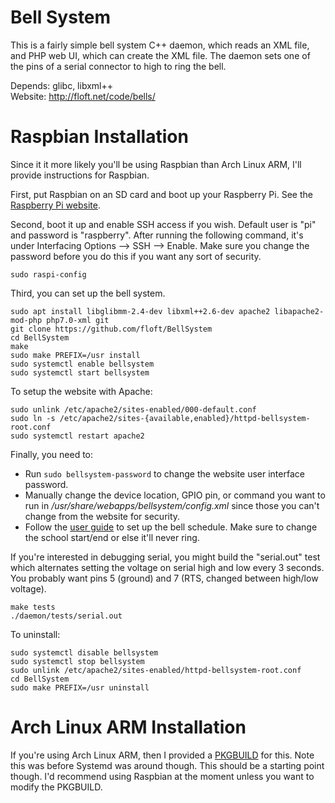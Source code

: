 Bell System
===========

This is a fairly simple bell system C++ daemon, which reads an XML file,
and PHP web UI, which can create the XML file. The daemon sets one of the
pins of a serial connector to high to ring the bell.

Depends: glibc, libxml++  
Website: http://floft.net/code/bells/

# Raspbian Installation
Since it it more likely you'll be using Raspbian than Arch Linux ARM, I'll
provide instructions for Raspbian.

First, put Raspbian on an SD card and boot up your Raspberry Pi. See the
[Raspberry Pi website](https://www.raspberrypi.org/downloads/raspbian/).

Second, boot it up and enable SSH access if you wish. Default user is "pi" and
password is "raspberry". After running the following command, it's under
Interfacing Options --> SSH --> Enable. Make sure you change the password
before you do this if you want any sort of security.

    sudo raspi-config

Third, you can set up the bell system.

    sudo apt install libglibmm-2.4-dev libxml++2.6-dev apache2 libapache2-mod-php php7.0-xml git
    git clone https://github.com/floft/BellSystem
    cd BellSystem
    make
    sudo make PREFIX=/usr install
    sudo systemctl enable bellsystem
    sudo systemctl start bellsystem

To setup the website with Apache:

    sudo unlink /etc/apache2/sites-enabled/000-default.conf
    sudo ln -s /etc/apache2/sites-{available,enabled}/httpd-bellsystem-root.conf
    sudo systemctl restart apache2

Finally, you need to:

 * Run `sudo bellsystem-password` to change the website user interface password.
 * Manually change the device location, GPIO pin, or command you want to run in
   */usr/share/webapps/bellsystem/config.xml* since those you can't change from
   the website for security.
 * Follow the [user guide](http://www.floft.net/code/bells/) to set up the bell
   schedule. Make sure to change the school start/end or else it'll never ring.

If you're interested in debugging serial, you might build the "serial.out" test
which alternates setting the voltage on serial high and low every 3 seconds.
You probably want pins 5 (ground) and 7 (RTS, changed between high/low
voltage).

    make tests
    ./daemon/tests/serial.out

To uninstall:

    sudo systemctl disable bellsystem
    sudo systemctl stop bellsystem
    sudo unlink /etc/apache2/sites-enabled/httpd-bellsystem-root.conf
    cd BellSystem
    sudo make PREFIX=/usr uninstall

# Arch Linux ARM Installation
If you're using Arch Linux ARM, then I provided a
[PKGBUILD](https://github.com/floft/PKGBUILDs/tree/master/bellsystem-git) for
this. Note this was before Systemd was around though. This should be a starting
point though. I'd recommend using Raspbian at the moment unless you want to
modify the PKGBUILD.
